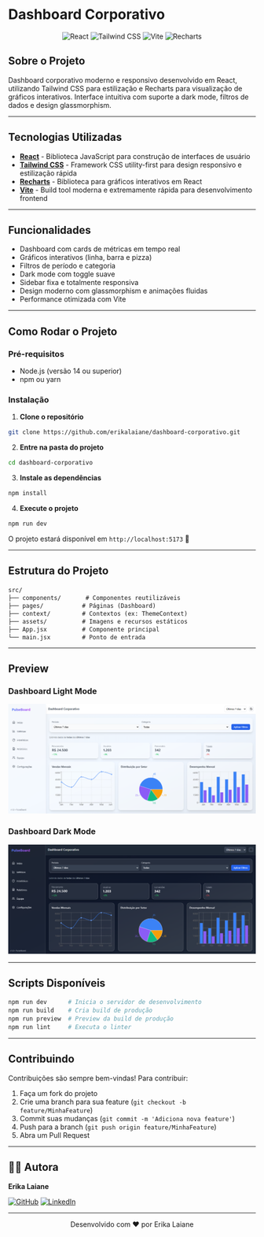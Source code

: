 # Dashboard Corporativo

<div align="center">

![React](https://img.shields.io/badge/React-20232A?style=for-the-badge&logo=react&logoColor=61DAFB)
![Tailwind CSS](https://img.shields.io/badge/Tailwind_CSS-38B2AC?style=for-the-badge&logo=tailwind-css&logoColor=white)
![Vite](https://img.shields.io/badge/Vite-646CFF?style=for-the-badge&logo=vite&logoColor=white)
![Recharts](https://img.shields.io/badge/Recharts-FF6B6B?style=for-the-badge&logo=chart.js&logoColor=white)

</div>

## Sobre o Projeto

Dashboard corporativo moderno e responsivo desenvolvido em React, utilizando Tailwind CSS para estilização e Recharts para visualização de gráficos interativos. Interface intuitiva com suporte a dark mode, filtros de dados e design glassmorphism.

---

## Tecnologias Utilizadas

- **[React](https://react.dev/)** - Biblioteca JavaScript para construção de interfaces de usuário
- **[Tailwind CSS](https://tailwindcss.com/)** - Framework CSS utility-first para design responsivo e estilização rápida
- **[Recharts](https://recharts.org/)** - Biblioteca para gráficos interativos em React
- **[Vite](https://vitejs.dev/)** - Build tool moderna e extremamente rápida para desenvolvimento frontend

---

## Funcionalidades

-  Dashboard com cards de métricas em tempo real
-  Gráficos interativos (linha, barra e pizza)
-  Filtros de período e categoria
-  Dark mode com toggle suave
-  Sidebar fixa e totalmente responsiva
-  Design moderno com glassmorphism e animações fluidas
-  Performance otimizada com Vite

---

## Como Rodar o Projeto

### Pré-requisitos

- Node.js (versão 14 ou superior)
- npm ou yarn

### Instalação

1. **Clone o repositório**

```bash
git clone https://github.com/erikalaiane/dashboard-corporativo.git
```

2. **Entre na pasta do projeto**

```bash
cd dashboard-corporativo
```

3. **Instale as dependências**

```bash
npm install
```

4. **Execute o projeto**

```bash
npm run dev
```

O projeto estará disponível em `http://localhost:5173` 🚀

---

## Estrutura do Projeto

```
src/
├── components/       # Componentes reutilizáveis
├── pages/           # Páginas (Dashboard)
├── context/         # Contextos (ex: ThemeContext)
├── assets/          # Imagens e recursos estáticos
├── App.jsx          # Componente principal
└── main.jsx         # Ponto de entrada
```

---

## Preview

### Dashboard Light Mode
![Dashboard Light Mode](./images/light.png)

### Dashboard Dark Mode
![Dashboard Dark Mode](./images/dark.png)

---

## Scripts Disponíveis

```bash
npm run dev      # Inicia o servidor de desenvolvimento
npm run build    # Cria build de produção
npm run preview  # Preview da build de produção
npm run lint     # Executa o linter
```

---

## Contribuindo

Contribuições são sempre bem-vindas! Para contribuir:

1. Faça um fork do projeto
2. Crie uma branch para sua feature (`git checkout -b feature/MinhaFeature`)
3. Commit suas mudanças (`git commit -m 'Adiciona nova feature'`)
4. Push para a branch (`git push origin feature/MinhaFeature`)
5. Abra um Pull Request

---

## 👩‍💻 Autora

**Erika Laiane**

[![GitHub](https://img.shields.io/badge/GitHub-100000?style=for-the-badge&logo=github&logoColor=white)](https://github.com/erikalaiane)
[![LinkedIn](https://img.shields.io/badge/LinkedIn-0077B5?style=for-the-badge&logo=linkedin&logoColor=white)](www.linkedin.com/in/erika-laiane-azevedo)

---

<div align="center">

Desenvolvido com ❤️ por Erika Laiane


</div>